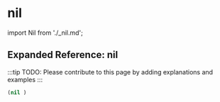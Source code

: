 # nil

import Nil from './_nil.md';

<Nil />

## Expanded Reference: nil

:::tip
TODO: Please contribute to this page by adding explanations and examples
:::

```lisp
(nil )
```
